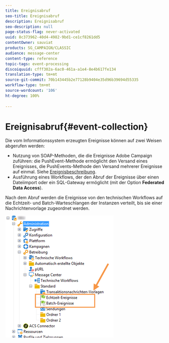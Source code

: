 ```yaml
---
title: Ereignisabruf
seo-title: Ereignisabruf
description: Ereignisabruf
seo-description: null
page-status-flag: never-activated
uuid: 8c373962-40d4-4982-9bd1-ce1cf8261dd5
contentOwner: sauviat
products: SG_CAMPAIGN/CLASSIC
audience: message-center
content-type: reference
topic-tags: event-processing
discoiquuid: cfff302a-6ac0-461a-a1e4-8e4b617fe134
translation-type: tm+mt
source-git-commit: 70b143445b2e77128b9404e35d96b39694d55335
workflow-type: tm+mt
source-wordcount: '106'
ht-degree: 100%

---
```



# Ereignisabruf{#event-collection}

Die vom Informationssystem erzeugten Ereignisse können auf zwei Weisen abgerufen werden:

* Nutzung von SOAP-Methoden, die die Ereignisse Adobe Campaign zuführen: die PushEvent-Methode ermöglicht den Versand eines Ereignisses, die PushEvents-Methode den Versand mehrerer Ereignisse auf einmal. Siehe [Ereignisbeschreibung](../../message-center/using/event-description.md).
* Ausführung eines Workflows, der den Abruf der Ereignisse über einen Dateiimport oder ein SQL-Gateway ermöglicht (mit der Option **Federated Data Access**).

Nach dem Abruf werden die Ereignisse von den technischen Workflows auf die Echtzeit- und Batch-Warteschlangen der Instanzen verteilt, bis sie einer Nachrichtenvorlage zugeordnet werden.

![](assets/messagecenter_events_queues_001.png)

